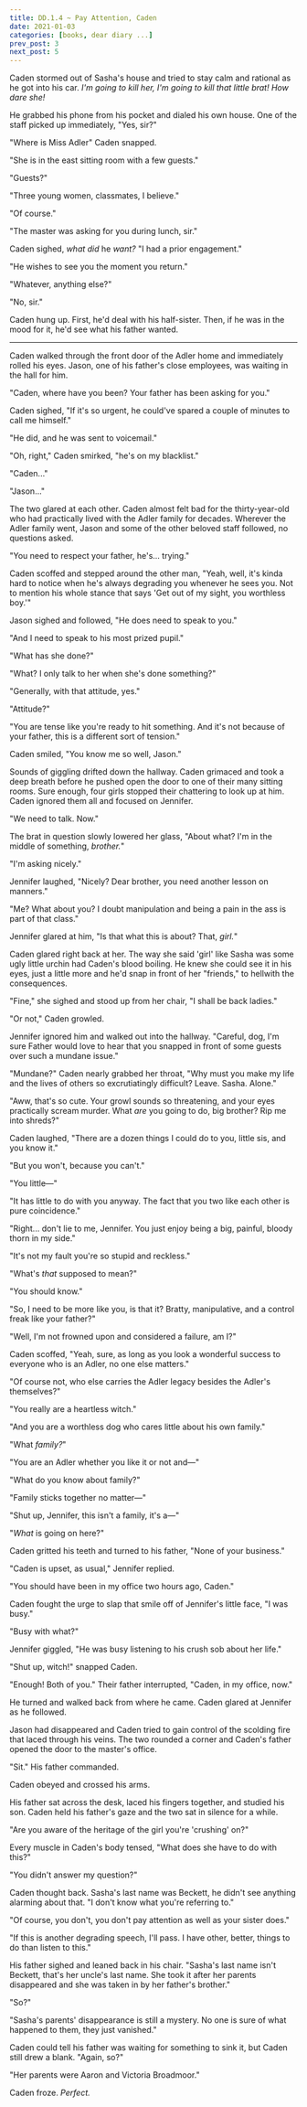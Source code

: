 ```yaml
---
title: DD.1.4 ~ Pay Attention, Caden
date: 2021-01-03
categories: [books, dear diary ...]
prev_post: 3
next_post: 5
---
```

Caden stormed out of Sasha's house and tried to stay calm and rational as he got into his car. *I'm going to kill her, I'm going to kill that little brat! How dare she!*

He grabbed his phone from his pocket and dialed his own house. One of the staff picked up immediately, "Yes, sir?"

"Where is Miss Adler" Caden snapped.
<!-- more -->
"She is in the east sitting room with a few guests."

"Guests?"

"Three young women, classmates, I believe."

"Of course."

"The master was asking for you during lunch, sir."

Caden sighed, *what did* he *want?* "I had a prior engagement."

"He wishes to see you the moment you return."

"Whatever, anything else?"

"No, sir."

Caden hung up. First, he'd deal with his half-sister. Then, if he was in the mood for it, he'd see what his father wanted.

---

Caden walked through the front door of the Adler home and immediately rolled his eyes. Jason, one of his father's close employees, was waiting in the hall for him.

"Caden, where have you been? Your father has been asking for you."

Caden sighed, "If it's so urgent, he could've spared a couple of minutes to call me himself."

"He did, and he was sent to voicemail."

"Oh, right," Caden smirked, "he's on my blacklist."

"Caden..."

"Jason..."

The two glared at each other. Caden almost felt bad for the thirty-year-old who had practically lived with the Adler family for decades. Wherever the Adler family went, Jason and some of the other beloved staff followed, no questions asked.

"You need to respect your father, he's... trying."

Caden scoffed and stepped around the other man, "Yeah, well, it's kinda hard to notice when he's always degrading you whenever he sees you. Not to mention his whole stance that says 'Get out of my sight, you worthless boy.'"

Jason sighed and followed, "He does need to speak to you."

"And I need to speak to his most prized pupil."

"What has she done?"

"What? I only talk to her when she's done something?"

"Generally, with that attitude, yes."

"Attitude?"

"You are tense like you're ready to hit something. And it's not because of your father, this is a different sort of tension."

Caden smiled, "You know me so well, Jason."

Sounds of giggling drifted down the hallway. Caden grimaced and took a deep breath before he pushed open the door to one of their many sitting rooms. Sure enough, four girls stopped their chattering to look up at him. Caden ignored them all and focused on Jennifer.

"We need to talk. Now."

The brat in question slowly lowered her glass, "About what? I'm in the middle of something, *brother.*"

"I'm asking nicely."

Jennifer laughed, "Nicely? Dear brother, you need another lesson on manners."

"Me? What about you? I doubt manipulation and being a pain in the ass is part of that class."

Jennifer glared at him, "Is that what this is about? That, *girl.*"

Caden glared right back at her. The way she said 'girl' like Sasha was some ugly little urchin had Caden's blood boiling. He knew she could see it in his eyes, just a little more and he'd snap in front of her "friends," to hellwith the consequences.

"Fine," she sighed and stood up from her chair, "I shall be back ladies."

"Or not," Caden growled.

Jennifer ignored him and walked out into the hallway. "Careful, dog, I'm sure Father would love to hear that you snapped in front of some guests over such a mundane issue."

"Mundane?" Caden nearly grabbed her throat, "Why must you make my life and the lives of others so excrutiatingly difficult? Leave. Sasha. Alone."

"Aww, that's so cute. Your growl sounds so threatening, and your eyes practically scream murder. What *are* you going to do, big brother? Rip me into shreds?"

Caden laughed, "There are a dozen things I could do to you, little sis, and you know it."

"But you won't, because you can't."

"You little―"

"It has little to do with you anyway. The fact that you two like each other is pure coincidence."

"Right... don't lie to me, Jennifer. You just enjoy being a big, painful, bloody thorn in my side."

"It's not my fault you're so stupid and reckless."

"What's *that* supposed to mean?"

"You should know."

"So, I need to be more like you, is that it? Bratty, manipulative, and a control freak like your father?"

"Well, I'm not frowned upon and considered a failure, am I?"

Caden scoffed, "Yeah, sure, as long as you look a wonderful success to everyone who is an Adler, no one else matters."

"Of course not, who else carries the Adler legacy besides the Adler's themselves?"

"You really are a heartless witch."

"And you are a worthless dog who cares little about his own family."

"What *family?*"

"You are an Adler whether you like it or not and―"

"What do you know about family?"

"Family sticks together no matter―"

"Shut up, Jennifer, this isn't a family, it's a―"

"*What* is going on here?"

Caden gritted his teeth and turned to his father, "None of your business."

"Caden is upset, as usual," Jennifer replied.

"You should have been in my office two hours ago, Caden."

Caden fought the urge to slap that smile off of Jennifer's little face, "I was busy."

"Busy with what?"

Jennifer giggled, "He was busy listening to his crush sob about her life."

"Shut up, witch!" snapped Caden.

"Enough! Both of you." Their father interrupted, "Caden, in my office, now."

He turned and walked back from where he came. Caden glared at Jennifer as he followed.

Jason had disappeared and Caden tried to gain control of the scolding fire that laced through his veins. The two rounded a corner and Caden's father opened the door to the master's office.

"Sit." His father commanded.

Caden obeyed and crossed his arms.

His father sat across the desk, laced his fingers together, and studied his son. Caden held his father's gaze and the two sat in silence for a while.

"Are you aware of the heritage of the girl you're 'crushing' on?"

Every muscle in Caden's body tensed, "What does she have to do with this?"

"You didn't answer my question?"

Caden thought back. Sasha's last name was Beckett, he didn't see anything alarming about that. "I don't know what you're referring to."

"Of course, you don't, you don't pay attention as well as your sister does."

"If this is another degrading speech, I'll pass. I have other, better, things to do than listen to this."

His father sighed and leaned back in his chair. "Sasha's last name isn't Beckett, that's her uncle's last name. She took it after her parents disappeared and she was taken in by her father's brother."

"So?"

"Sasha's parents' disappearance is still a mystery. No one is sure of what happened to them, they just vanished."

Caden could tell his father was waiting for something to sink it, but Caden still drew a blank. "Again, so?"

"Her parents were Aaron and Victoria Broadmoor."

Caden froze. *Perfect.*
